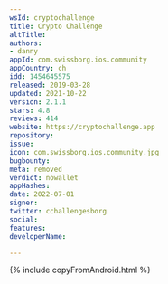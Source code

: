 ```yaml
---
wsId: cryptochallenge
title: Crypto Challenge
altTitle: 
authors:
- danny
appId: com.swissborg.ios.community
appCountry: ch
idd: 1454645575
released: 2019-03-28
updated: 2021-10-22
version: 2.1.1
stars: 4.8
reviews: 414
website: https://cryptochallenge.app
repository: 
issue: 
icon: com.swissborg.ios.community.jpg
bugbounty: 
meta: removed
verdict: nowallet
appHashes: 
date: 2022-07-01
signer: 
twitter: cchallengesborg
social: 
features: 
developerName: 

---
```


{% include copyFromAndroid.html %}

